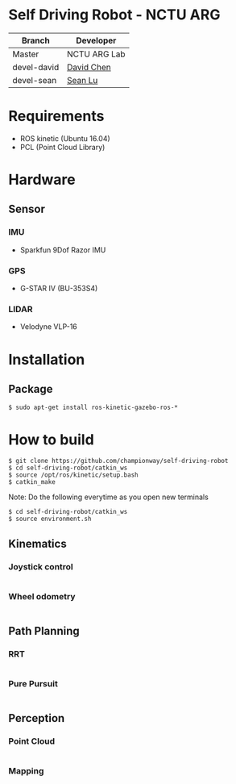 # Self Driving Robot - NCTU ARG

|Branch | Developer |
|-------|--------|
|Master |NCTU ARG Lab|
|devel-david|[David Chen](https://github.com/championway)|
|devel-sean|[Sean Lu](https://github.com/seanNCTU)|

# Requirements

- ROS kinetic (Ubuntu 16.04)
- PCL (Point Cloud Library)

# Hardware

## Sensor

### IMU
- Sparkfun 9Dof Razor IMU

### GPS
- G-STAR IV (BU-353S4) 

### LIDAR
- Velodyne VLP-16 

# Installation

## Package

```
$ sudo apt-get install ros-kinetic-gazebo-ros-*
```

# How to build

```
$ git clone https://github.com/championway/self-driving-robot
$ cd self-driving-robot/catkin_ws
$ source /opt/ros/kinetic/setup.bash
$ catkin_make
```
Note:
Do the following everytime as you open new terminals

```
$ cd self-driving-robot/catkin_ws
$ source environment.sh
```


## Kinematics

### Joystick control

```
```

### Wheel odometry

```
```

## Path Planning

### RRT

```
```

### Pure Pursuit

```
```
## Perception

### Point Cloud

```
```
### Mapping

```
```